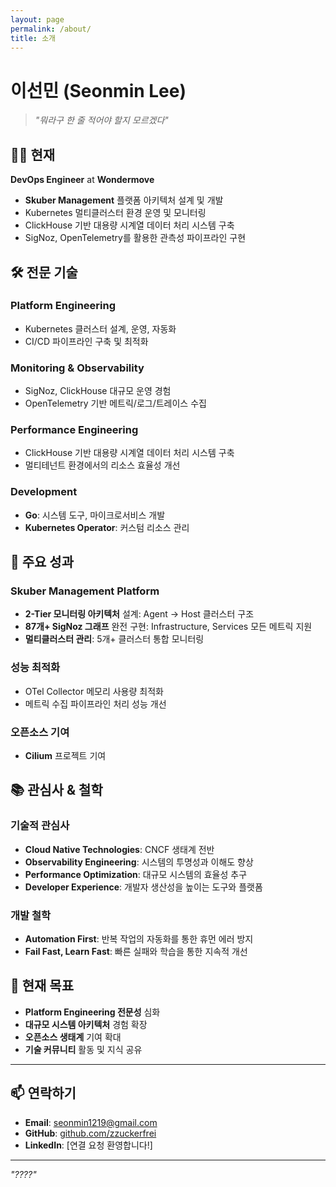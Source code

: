 ```yaml
---
layout: page
permalink: /about/
title: 소개
---
```


# 이선민 (Seonmin Lee)

> *"뭐라구 한 줄 적어야 할지 모르겠다"*

## 👨‍💻 현재

**DevOps Engineer** at **Wondermove**

- **Skuber Management** 플랫폼 아키텍처 설계 및 개발
- Kubernetes 멀티클러스터 환경 운영 및 모니터링
- ClickHouse 기반 대용량 시계열 데이터 처리 시스템 구축
- SigNoz, OpenTelemetry를 활용한 관측성 파이프라인 구현

## 🛠 전문 기술

### **Platform Engineering**

- Kubernetes 클러스터 설계, 운영, 자동화
- CI/CD 파이프라인 구축 및 최적화

### **Monitoring & Observability**

- SigNoz, ClickHouse 대규모 운영 경험
- OpenTelemetry 기반 메트릭/로그/트레이스 수집

### **Performance Engineering**

- ClickHouse 기반 대용량 시계열 데이터 처리 시스템 구축
- 멀티테넌트 환경에서의 리소스 효율성 개선

### **Development**

- **Go**: 시스템 도구, 마이크로서비스 개발
- **Kubernetes Operator**: 커스텀 리소스 관리

## 🌟 주요 성과

### **Skuber Management Platform**

- **2-Tier 모니터링 아키텍처** 설계: Agent → Host 클러스터 구조
- **87개+ SigNoz 그래프** 완전 구현: Infrastructure, Services 모든 메트릭 지원
- **멀티클러스터 관리**: 5개+ 클러스터 통합 모니터링

### **성능 최적화**

- OTel Collector 메모리 사용량 최적화
- 메트릭 수집 파이프라인 처리 성능 개선

### **오픈소스 기여**

- **Cilium** 프로젝트 기여

## 📚 관심사 & 철학

### **기술적 관심사**

- **Cloud Native Technologies**: CNCF 생태계 전반
- **Observability Engineering**: 시스템의 투명성과 이해도 향상
- **Performance Optimization**: 대규모 시스템의 효율성 추구
- **Developer Experience**: 개발자 생산성을 높이는 도구와 플랫폼

### **개발 철학**

- **Automation First**: 반복 작업의 자동화를 통한 휴먼 에러 방지
- **Fail Fast, Learn Fast**: 빠른 실패와 학습을 통한 지속적 개선

## 🎯 현재 목표

- **Platform Engineering 전문성** 심화
- **대규모 시스템 아키텍처** 경험 확장
- **오픈소스 생태계** 기여 확대
- **기술 커뮤니티** 활동 및 지식 공유

---

## 📫 연락하기

- **Email**: [seonmin1219@gmail.com](mailto:seonmin1219@gmail.com)
- **GitHub**: [github.com/zzuckerfrei](https://github.com/zzuckerfrei)
- **LinkedIn**: [연결 요청 환영합니다!]

---

*"????"*